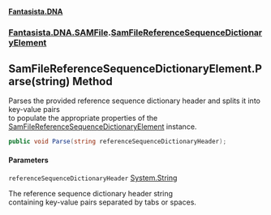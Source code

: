 #### [Fantasista.DNA](index.md 'index')
### [Fantasista.DNA.SAMFile](Fantasista.DNA.SAMFile.md 'Fantasista.DNA.SAMFile').[SamFileReferenceSequenceDictionaryElement](Fantasista.DNA.SAMFile.SamFileReferenceSequenceDictionaryElement.md 'Fantasista.DNA.SAMFile.SamFileReferenceSequenceDictionaryElement')

## SamFileReferenceSequenceDictionaryElement.Parse(string) Method

Parses the provided reference sequence dictionary header and splits it into key-value pairs  
to populate the appropriate properties of the  
[SamFileReferenceSequenceDictionaryElement](Fantasista.DNA.SAMFile.SamFileReferenceSequenceDictionaryElement.md 'Fantasista.DNA.SAMFile.SamFileReferenceSequenceDictionaryElement') instance.

```csharp
public void Parse(string referenceSequenceDictionaryHeader);
```
#### Parameters

<a name='Fantasista.DNA.SAMFile.SamFileReferenceSequenceDictionaryElement.Parse(string).referenceSequenceDictionaryHeader'></a>

`referenceSequenceDictionaryHeader` [System.String](https://docs.microsoft.com/en-us/dotnet/api/System.String 'System.String')

The reference sequence dictionary header string  
containing key-value pairs separated by tabs or spaces.
